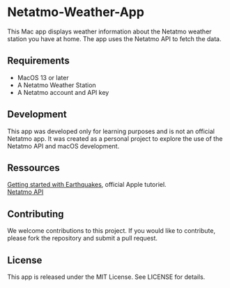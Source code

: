 # Netatmo-Weather-App  

This Mac app displays weather information about the Netatmo weather station you have at home. The app uses the Netatmo API to fetch the data.

## Requirements

- MacOS 13 or later
- A Netatmo Weather Station
- A Netatmo account and API key

## Development

This app was developed only for learning purposes and is not an official Netatmo app. It was created as a personal project to explore the use of the Netatmo API and macOS development.

## Ressources

[Getting started with Earthquakes](https://developer.apple.com/tutorials/app-dev-training/getting-started-with-earthquakes), official Apple tutoriel.   
[Netatmo API](https://dev.netatmo.com/apidocumentation/weather)

## Contributing

We welcome contributions to this project. If you would like to contribute, please fork the repository and submit a pull request.

## License

This app is released under the MIT License. See LICENSE for details.
